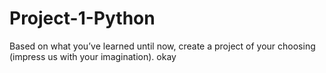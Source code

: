 # Project-1-Python
Based on what you’ve learned until now, create a project of your choosing (impress us with your imagination).
okay
